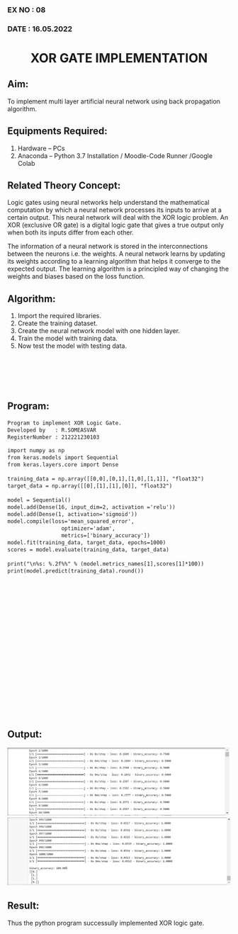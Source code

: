 ### EX NO : 08
### DATE  : 16.05.2022
# <p align="center"> XOR GATE IMPLEMENTATION </p>
## Aim:
   To implement multi layer artificial neural network using back propagation algorithm.
## Equipments Required:
1. Hardware – PCs
2. Anaconda – Python 3.7 Installation / Moodle-Code Runner /Google Colab

## Related Theory Concept:
Logic gates using neural networks help understand the mathematical computation by which a neural network processes its inputs to arrive at a certain output. This neural network will deal with the XOR logic problem. An XOR (exclusive OR gate) is a digital logic gate that gives a true output only when both its inputs differ from each other.

The information of a neural network is stored in the interconnections between the neurons i.e. the weights. A neural network learns by updating its weights according to a learning algorithm that helps it converge to the expected output. The learning algorithm is a principled way of changing the weights and biases based on the loss function.   


## Algorithm:
1. Import the required libraries.
2. Create the training dataset.
3. Create the neural network model with one hidden layer.
4. Train the model with training data.
5. Now test the model with testing data.
<br></br>
<br></br>
<br></br>
## Program:
```
Program to implement XOR Logic Gate.
Developed by   : R.SOMEASVAR
RegisterNumber : 212221230103
```
```
import numpy as np
from keras.models import Sequential
from keras.layers.core import Dense

training_data = np.array([[0,0],[0,1],[1,0],[1,1]], "float32")
target_data = np.array([[0],[1],[1],[0]], "float32")

model = Sequential()
model.add(Dense(16, input_dim=2, activation ='relu'))
model.add(Dense(1, activation='sigmoid'))
model.compile(loss='mean_squared_error',
                 optimizer='adam',
                 metrics=['binary_accuracy'])
model.fit(training_data, target_data, epochs=1000)
scores = model.evaluate(training_data, target_data)

print("\n%s: %.2f%%" % (model.metrics_names[1],scores[1]*100))
print(model.predict(training_data).round())
```
<br></br>
<br></br>
<br></br>
<br></br>
<br></br>
<br></br>
<br></br>
<br></br>
<br></br>

## Output:
![XOR GATE](./O1.jpg)
![XOR GATE](./o2.jpg)


## Result:
Thus the python program successully implemented XOR logic gate.
